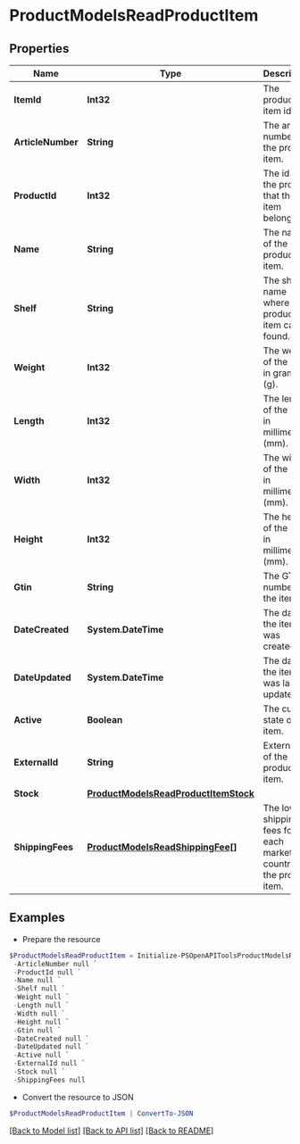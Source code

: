 # ProductModelsReadProductItem
## Properties

Name | Type | Description | Notes
------------ | ------------- | ------------- | -------------
**ItemId** | **Int32** | The product item id. | [optional] 
**ArticleNumber** | **String** | The article number for the product item. | [optional] 
**ProductId** | **Int32** | The id of the product that the item belongs to. | [optional] 
**Name** | **String** | The name of the product item. | [optional] 
**Shelf** | **String** | The shelf name where the product item can be found. | [optional] 
**Weight** | **Int32** | The weight of the item in grams (g). | [optional] 
**Length** | **Int32** | The length of the item in millimeters (mm). | [optional] 
**Width** | **Int32** | The width of the item in millimeters (mm). | [optional] 
**Height** | **Int32** | The height of the item in millimeters (mm). | [optional] 
**Gtin** | **String** | The GTIN number for the item. | [optional] 
**DateCreated** | **System.DateTime** | The date the item was created. | [optional] 
**DateUpdated** | **System.DateTime** | The date the item was last updated. | [optional] 
**Active** | **Boolean** | The current state of the item. | [optional] 
**ExternalId** | **String** | External Id of the product item. | [optional] 
**Stock** | [**ProductModelsReadProductItemStock**](ProductModelsReadProductItemStock.md) |  | [optional] 
**ShippingFees** | [**ProductModelsReadShippingFee[]**](ProductModelsReadShippingFee.md) | The lowest shipping fees for each market and country for the product item. | [optional] 

## Examples

- Prepare the resource
```powershell
$ProductModelsReadProductItem = Initialize-PSOpenAPIToolsProductModelsReadProductItem  -ItemId null `
 -ArticleNumber null `
 -ProductId null `
 -Name null `
 -Shelf null `
 -Weight null `
 -Length null `
 -Width null `
 -Height null `
 -Gtin null `
 -DateCreated null `
 -DateUpdated null `
 -Active null `
 -ExternalId null `
 -Stock null `
 -ShippingFees null
```

- Convert the resource to JSON
```powershell
$ProductModelsReadProductItem | ConvertTo-JSON
```

[[Back to Model list]](../README.md#documentation-for-models) [[Back to API list]](../README.md#documentation-for-api-endpoints) [[Back to README]](../README.md)

